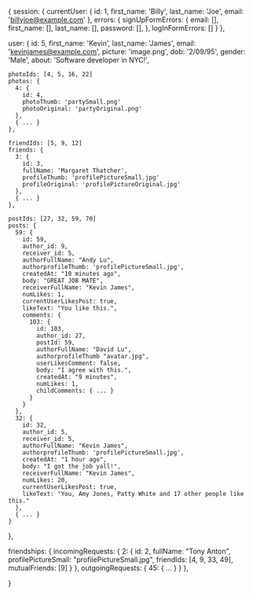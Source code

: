 {
  session: {
    currentUser: {
      id: 1,
      first_name: 'Billy',
      last_name: 'Joe',
      email: 'billyjoe@example.com'
    },
    errors: {
      signUpFormErrors: {
        email: [],
        first_name: [],
        last_name: [],
        password: [],
      },
      logInFormErrors: []
    }
  },

  user: {
    id: 5,
    first_name: 'Kevin',
    last_name: 'James',
    email: 'kevinjames@example.com',
    picture: 'image.png',
    dob: '2/09/95',
    gender: 'Male',
    about: 'Software developer in NYC!',

    photoIds: [4, 5, 16, 22]
    photos: {
      4: {
        id: 4,
        photoThumb: 'partySmall.png'
        photoOriginal: 'partyOriginal.png'
      },
      { ... }
    },

    friendIds: [5, 9, 12]
    friends: {
      3: {
        id: 3,
        fullName: 'Margaret Thatcher',
        profileThumb: 'profilePictureSmall.jpg'
        profileOriginal: 'profilePictureOriginal.jpg'
      },
      { ... }
    },

    postIds: [27, 32, 59, 70]
    posts: {
      59: {
        id: 59,
        author_id: 9,
        receiver_id: 5,
        authorFullName: "Andy Lu",
        authorprofileThumb: 'profilePictureSmall.jpg',
        createdAt: "10 minutes ago",
        body: "GREAT JOB MATE",
        receiverFullName: "Kevin James",
        numLikes: 1,
        currentUserLikesPost: true,
        likeText: "You like this.",
        comments: {
          103: {
            id: 103,
            author_id: 27,
            postId: 59,
            authorFullName: "David Lu",
            authorprofileThumb "avatar.jpg",
            userLikesComment: false,
            body: "I agree with this.",
            createdAt: "9 minutes",
            numLikes: 1,
            childComments: { ... }
          }
        }
      },
      32: {
        id: 32,
        author_id: 5,
        receiver_id: 5,
        authorFullName: "Kevin James",
        authorprofileThumb: 'profilePictureSmall.jpg',
        createdAt: "1 hour ago",
        body: "I got the job yall!",
        receiverFullName: "Kevin James",
        numLikes: 20,
        currentUserLikesPost: true,
        likeText: "You, Amy Jones, Patty White and 17 other people like this."
      },
      { ... }
    }
  },


  friendships: {
    incomingRequests: {
      2: {
        id: 2,
        fullName: "Tony Anton",
        profilePictureSmall: "profilePictureSmall.jpg",
        friendIds: [4, 9, 33, 49],
        mutualFriends: [9]
      }
    },
    outgoingRequests: {
      45: { ... }
    }
  },

  
}
